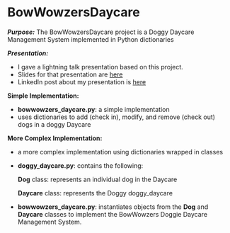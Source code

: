 # BowWowzersDaycare

***Purpose:***
The BowWowzersDaycare project is a Doggy Daycare Management System implemented in Python dictionaries

***Presentation:***
- I gave a lightning talk presentation based on this project.
- Slides for that presentation are [here](https://docs.google.com/presentation/d/1VvKhiGMCWrDGG72EP9VCGxIGRwnQhVgpZ6tQPZhVCxw/edit?slide=id.g34bdea99efd_0_12#slide=id.g34bdea99efd_0_12)
- LinkedIn post about my presentation is [here](https://www.linkedin.com/posts/vuinguyen_womenintech-lightningtalks-python-activity-7321592731150016513-umMy?utm_source=share&utm_medium=member_desktop&rcm=ACoAAAMnQT0BDFzzF5TdMO5FxMnLiA11fUvveGg)

**Simple Implementation:**

- **bowwowzers_daycare.py**: a simple implementation
- uses dictionaries to add (check in), modify, and remove (check out) dogs in a doggy Daycare

**More Complex Implementation:**
- a more complex implementation using dictionaries wrapped in classes
- **doggy_daycare.py**: contains the following:

  **Dog** class: represents an individual dog in the Daycare

  **Daycare** class: represents the Doggy doggy_daycare

- **bowwowzers_daycare.py**: instantiates objects from the **Dog** and **Daycare** classes to implement the BowWowzers Doggie Daycare Management System.
